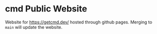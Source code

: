 # cmd Public Website

Website for https://getcmd.dev/ hosted through github pages. Merging to `main` will update the website.
